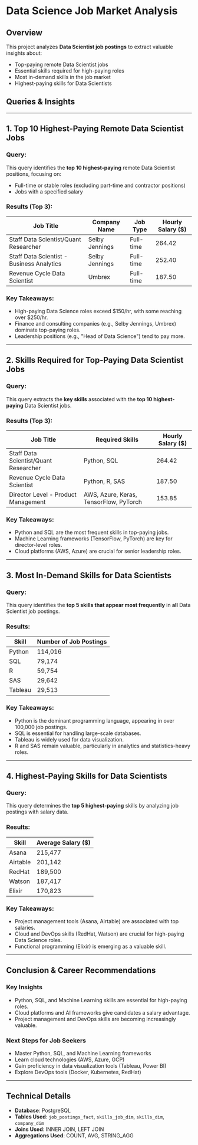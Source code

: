 # Data Science Job Market Analysis

## Overview
This project analyzes **Data Scientist job postings** to extract valuable insights about:
- Top-paying remote Data Scientist jobs
- Essential skills required for high-paying roles
- Most in-demand skills in the job market
- Highest-paying skills for Data Scientists

## Queries & Insights

---

## 1. Top 10 Highest-Paying Remote Data Scientist Jobs
### Query:
This query identifies the **top 10 highest-paying** remote Data Scientist positions, focusing on:
- Full-time or stable roles (excluding part-time and contractor positions)
- Jobs with a specified salary  

### Results (Top 3):
| Job Title                                     | Company Name         | Job Type  | Hourly Salary ($) |
|----------------------------------------------|----------------------|----------|------------------|
| Staff Data Scientist/Quant Researcher       | Selby Jennings      | Full-time | 264.42          |
| Staff Data Scientist - Business Analytics   | Selby Jennings      | Full-time | 252.40          |
| Revenue Cycle Data Scientist                | Umbrex              | Full-time | 187.50          |

### Key Takeaways:
- High-paying Data Science roles exceed $150/hr, with some reaching over $250/hr.
- Finance and consulting companies (e.g., Selby Jennings, Umbrex) dominate top-paying roles.
- Leadership positions (e.g., "Head of Data Science") tend to pay more.

---

## 2. Skills Required for Top-Paying Data Scientist Jobs
### Query:
This query extracts the **key skills** associated with the **top 10 highest-paying** Data Scientist jobs.

### Results (Top 3):
| Job Title                                 | Required Skills                               | Hourly Salary ($) |
|-------------------------------------------|----------------------------------------------|------------------|
| Staff Data Scientist/Quant Researcher     | Python, SQL                                 | 264.42          |
| Revenue Cycle Data Scientist              | Python, R, SAS                              | 187.50          |
| Director Level - Product Management       | AWS, Azure, Keras, TensorFlow, PyTorch      | 153.85          |

### Key Takeaways:
- Python and SQL are the most frequent skills in top-paying jobs.
- Machine Learning frameworks (TensorFlow, PyTorch) are key for director-level roles.
- Cloud platforms (AWS, Azure) are crucial for senior leadership roles.

---

## 3. Most In-Demand Skills for Data Scientists
### Query:
This query identifies the **top 5 skills that appear most frequently** in **all** Data Scientist job postings.

### Results:
| Skill      | Number of Job Postings |
|-----------|----------------|
| Python    | 114,016        |
| SQL       | 79,174         |
| R         | 59,754         |
| SAS       | 29,642         |
| Tableau   | 29,513         |

### Key Takeaways:
- Python is the dominant programming language, appearing in over 100,000 job postings.
- SQL is essential for handling large-scale databases.
- Tableau is widely used for data visualization.
- R and SAS remain valuable, particularly in analytics and statistics-heavy roles.

---

## 4. Highest-Paying Skills for Data Scientists
### Query:
This query determines the **top 5 highest-paying** skills by analyzing job postings with salary data.

### Results:
| Skill     | Average Salary ($) |
|----------|------------------|
| Asana    | 215,477          |
| Airtable | 201,142          |
| RedHat   | 189,500          |
| Watson   | 187,417          |
| Elixir   | 170,823          |

### Key Takeaways:
- Project management tools (Asana, Airtable) are associated with top salaries.  
- Cloud and DevOps skills (RedHat, Watson) are crucial for high-paying Data Science roles.  
- Functional programming (Elixir) is emerging as a valuable skill.  

---

## Conclusion & Career Recommendations
### Key Insights
- Python, SQL, and Machine Learning skills are essential for high-paying roles.  
- Cloud platforms and AI frameworks give candidates a salary advantage.  
- Project management and DevOps skills are becoming increasingly valuable.  

### Next Steps for Job Seekers
- Master Python, SQL, and Machine Learning frameworks  
- Learn cloud technologies (AWS, Azure, GCP)  
- Gain proficiency in data visualization tools (Tableau, Power BI)  
- Explore DevOps tools (Docker, Kubernetes, RedHat)  

---

## Technical Details
- **Database**: PostgreSQL  
- **Tables Used**: `job_postings_fact`, `skills_job_dim`, `skills_dim`, `company_dim`  
- **Joins Used**: INNER JOIN, LEFT JOIN  
- **Aggregations Used**: COUNT, AVG, STRING_AGG  
